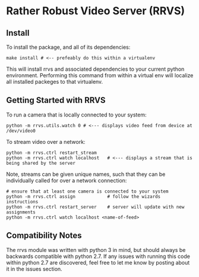 # Rather Robust Video Server (RRVS)

## Install

To install the package, and all of its dependencies:

    make install # <-- prefeably do this within a virtualenv
    
This will install rrvs and associated dependencies to your current python environment. Performing this command from within a virtual env will localize all installed packeges to that virtualenv.

## Getting Started with RRVS

To run a camera that is locally connected to your system:

    python -m rrvs.utils.watch 0 # <--- displays video feed from device at /dev/video0
    
To stream video over a network:

    python -m rrvs.ctrl restart_stream
    python -m rrvs.ctrl watch localhost   # <--- displays a stream that is being shared by the server
    
Note, streams can be given unique names, such that they can be individually called for over a network connection:

    # ensure that at least one camera is connected to your system
    python -m rrvs.ctrl assign            # follow the wizards instructions
    python -m rrvs.ctrl restart_server    # server will update with new assignments
    python -m rrvs.ctrl watch localhost <name-of-feed>
    
## Compatibility Notes

The rrvs module was written with python 3 in mind, but should always be backwards compatible with python 2.7. If any issues with running this code within python 2.7 are discovered, feel free to let me know by posting about it in the issues section.
